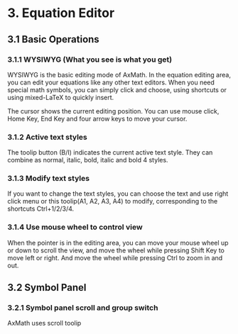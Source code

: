 # 3. Equation Editor

## 3.1 Basic Operations

### 3.1.1 WYSIWYG (What you see is what you get)

WYSIWYG is the basic editing mode of AxMath. In the equation editing area, you can edit your equations like any other text editors. When you need special math symbols, you can simply click and choose, using shortcuts or using mixed-LaTeX to quickly insert.

The cursor shows the current editing position. You can use mouse click, Home Key, End Key and four arrow keys to move your cursor.

### 3.1.2 Active text styles

The toolip button (B/I) indicates the current active text style. They can combine as normal, italic, bold, italic and bold 4 styles.

### 3.1.3 Modify text styles

If you want to change the text styles, you can choose the text and use right click menu or this toolip(A1, A2, A3, A4) to modify, corresponding to the shortcuts Ctrl+1/2/3/4.

### 3.1.4 Use mouse wheel to control view

When the pointer is in the editing area, you can move your mouse wheel up or down to scroll the view, and move the wheel while pressing Shift Key to move left or right. And move the wheel while pressing Ctrl to zoom in and out.

## 3.2 Symbol Panel

### 3.2.1 Symbol panel scroll and group switch

AxMath uses scroll toolip
